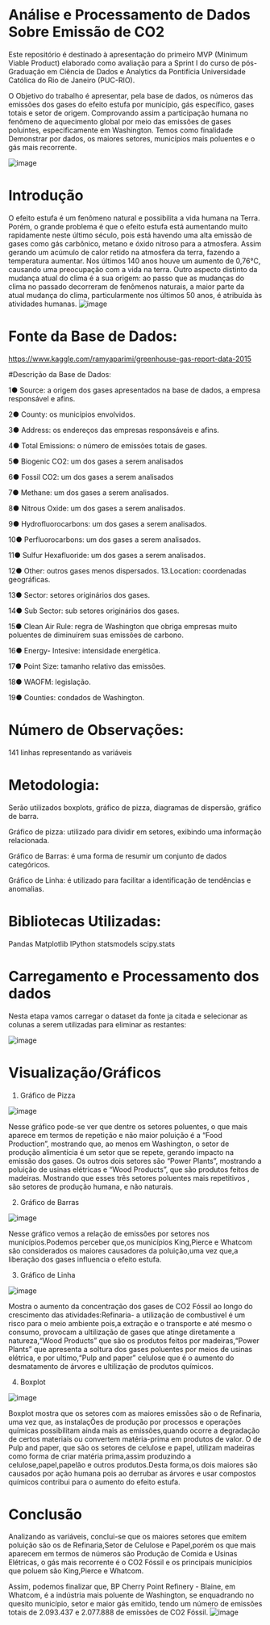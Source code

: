 # Análise e Processamento de Dados Sobre Emissão de CO2
Este repositório é destinado à apresentação do primeiro MVP (Minimum Viable Product) elaborado como avaliação para a Sprint I do curso de pós-Graduação em Ciência de Dados e Analytics da Pontifícia Universidade Católica do Rio de Janeiro (PUC-RIO).

O Objetivo do trabalho é apresentar, pela base de dados, os números das emissões dos gases do efeito estufa por município, gás específico, gases totais e setor de origem. Comprovando assim a participação humana no fenômeno de aquecimento global por meio das emissões de gases poluintes, especificamente em Washington. Temos como finalidade Demonstrar por dados, os maiores setores, municípios mais poluentes e o gás mais recorrente.

![image](https://user-images.githubusercontent.com/82593529/236043176-a1658e65-a20d-4de4-8dd1-2e4617103e5f.png)


# Introdução
O efeito estufa é um fenômeno natural e possibilita a vida humana na Terra. Porém, o grande problema é que o efeito estufa está aumentando muito rapidamente neste último século, pois está havendo uma alta emissão de gases como gás carbônico, metano e óxido nitroso para a atmosfera. Assim gerando um acúmulo de calor retido na atmosfera da terra, fazendo a temperatura aumentar. Nos últimos 140 anos houve um aumento de 0,76°C, causando uma preocupação com a vida na terra. Outro aspecto distinto da mudança atual do clima é a sua origem: ao passo que as mudanças do clima no passado decorreram de fenômenos naturais, a maior parte da atual mudança do clima, particularmente nos últimos 50 anos, é atribuída às atividades humanas.
![image](https://user-images.githubusercontent.com/82593529/236043228-9f4fadbc-bd13-4f31-8f5d-38c6b4ab6ed9.png)


# Fonte da Base de Dados:
https://www.kaggle.com/ramyaparimi/greenhouse-gas-report-data-2015

#Descrição da Base de Dados:

1● Source: a origem dos gases apresentados na base de dados, a empresa responsável e afins.

2● County: os municípios envolvidos.

3● Address: os endereços das empresas responsáveis e afins.

4● Total Emissions: o número de emissões totais de gases.

5● Biogenic CO2: um dos gases a serem analisados

6● Fossil CO2: um dos gases a serem analisados

7● Methane: um dos gases a serem analisados.

8● Nitrous Oxide: um dos gases a serem analisados.

9● Hydrofluorocarbons: um dos gases a serem analisados.

10● Perfluorocarbons: um dos gases a serem analisados.

11● Sulfur Hexafluoride: um dos gases a serem analisados.

12● Other: outros gases menos dispersados. 13.Location: coordenadas geográficas.

13● Sector: setores originários dos gases.

14● Sub Sector: sub setores originários dos gases.

15● Clean Air Rule: regra de Washington que obriga empresas muito poluentes de diminuírem suas emissões de carbono.

16● Energy- Intesive: intensidade energética.

17● Point Size: tamanho relativo das emissões.

18● WAOFM: legislação.

19● Counties: condados de Washington.

# Número de Observações:
141 linhas representando as variáveis

# Metodologia:
Serão utilizados boxplots, gráfico de pizza, diagramas de dispersão, gráfico de barra.

Gráfico de pizza: utilizado para dividir em setores, exibindo uma informação relacionada.

Gráfico de Barras: é uma forma de resumir um conjunto de dados categóricos.

Gráfico de Linha: é utilizado para facilitar a identificação de tendências e anomalias.

# Bibliotecas Utilizadas:
Pandas
Matplotlib
IPython
statsmodels
scipy.stats

# Carregamento e Processamento dos dados
Nesta etapa vamos carregar o dataset da fonte ja citada e selecionar as colunas a serem utilizadas para eliminar as restantes:

![image](https://user-images.githubusercontent.com/82593529/236041431-028736df-1737-497a-92df-20b2d0856fa8.png)

# Visualização/Gráficos

1) Gráfico de Pizza

![image](https://user-images.githubusercontent.com/82593529/236041882-715fa40e-982c-4e5b-aa9a-d532613bd351.png)

Nesse gráfico pode-se ver que dentre os setores poluentes, o que mais aparece em termos de repetição e não maior poluição é a “Food Production”, mostrando que, ao menos em Washington, o setor de produção alimentícia é um setor que se repete, gerando impacto na emissão dos gases. Os outros dois setores são “Power Plants”, mostrando a poluição de usinas elétricas e “Wood Products”, que são produtos feitos de madeiras. Mostrando que esses três setores poluentes mais repetitivos , são setores de produção humana, e não naturais.

2) Gráfico de Barras

![image](https://user-images.githubusercontent.com/82593529/236042189-8bd72077-f20c-4511-b6f6-0ad5a1d3a0c0.png)

Nesse gráfico vemos a relação de emissões por setores nos municípios.Podemos perceber que,os municípios King,Pierce e Whatcom são considerados os maiores causadores da poluição,uma vez que,a liberação dos gases influencia o efeito estufa.

3) Gráfico de Linha

![image](https://user-images.githubusercontent.com/82593529/236042389-e02579b2-bd22-4c26-8e50-b59cec4ba1f7.png)

Mostra o aumento da concentração dos gases de CO2 Fóssil ao longo do crescimento das atividades:Refinaria- a utilização de combustivel é um risco para o meio ambiente pois,a extração e o transporte e até mesmo o consumo, provocam a ultilização de gases que atinge diretamente a natureza,“Wood Products” que são os produtos feitos por madeiras,“Power Plants” que apresenta a soltura dos gases poluentes por meios de usinas elétrica, e por ultimo,“Pulp and paper” celulose que é o aumento do desmatamento de árvores e ultilização de produtos químicos.

4) Boxplot

![image](https://user-images.githubusercontent.com/82593529/236042614-81889070-f54e-43a8-9d79-e24b6a294d77.png)

Boxplot mostra que os setores com as maiores emissões são o de Refinaria, uma vez que, as instalaçÕes de produção por processos e operações químicas possibilitam ainda mais as emissões,quando ocorre a degradação de certos materiais ou convertem matéria-prima em produtos de valor. O de Pulp and paper, que são os setores de celulose e papel, utilizam madeiras como forma de criar matéria prima,assim produzindo a celulose,papel,papelão e outros produtos.Desta forma,os dois maiores são causados por ação humana pois ao derrubar as árvores e usar compostos químicos contribui para o aumento do efeito estufa.

# Conclusão
Analizando as variáveis, conclui-se que os maiores setores que emitem poluição são os de Refinaria,Setor de Celulose e Papel,porém os que mais aparecem em termos de números são Produção de Comida e Usinas Elétricas, o gás mais recorrente é o CO2 Fóssil e os principais municípios que poluem são King,Pierce e Whatcom.

Assim, podemos finalizar que, BP Cherry Point Refinery - Blaine, em Whatcom, é a indústria mais poluente de Washington, se enquadrando no quesito município, setor e maior gás emitido, tendo um número de emissões totais de 2.093.437 e 2.077.888 de emissões de CO2 Fóssil.
![image](https://user-images.githubusercontent.com/82593529/236043294-fa6197c4-14cd-4828-9060-5a2e289242df.png)
